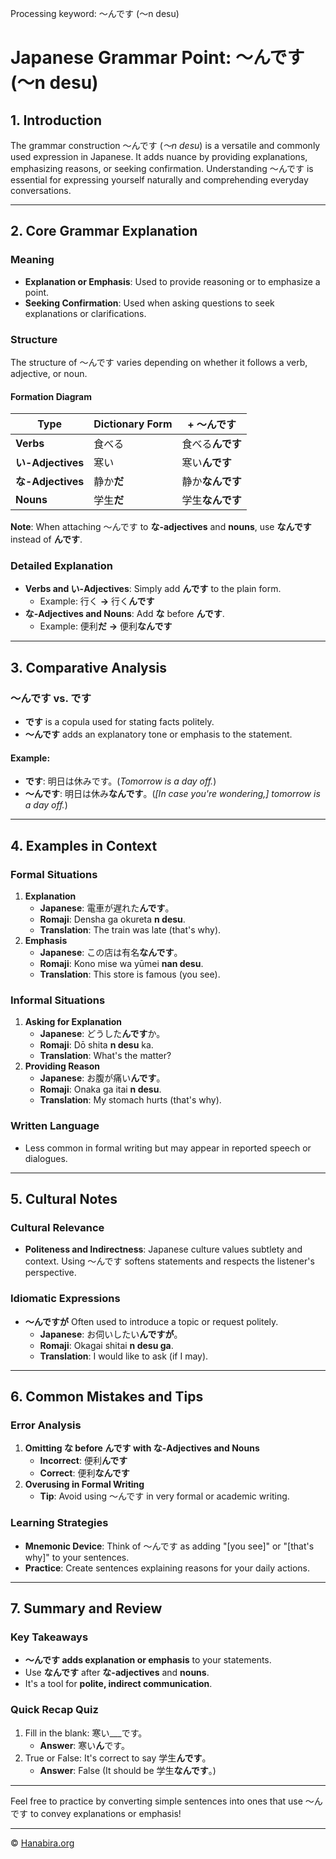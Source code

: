 Processing keyword: ～んです (〜n desu)
# Japanese Grammar Point: ～んです (〜n desu)

## 1. Introduction
The grammar construction ～んです (*〜n desu*) is a versatile and commonly used expression in Japanese. It adds nuance by providing explanations, emphasizing reasons, or seeking confirmation. Understanding ～んです is essential for expressing yourself naturally and comprehending everyday conversations.

---
## 2. Core Grammar Explanation
### Meaning
- **Explanation or Emphasis**: Used to provide reasoning or to emphasize a point.
- **Seeking Confirmation**: Used when asking questions to seek explanations or clarifications.
### Structure
The structure of ～んです varies depending on whether it follows a verb, adjective, or noun.
#### Formation Diagram

| Type                | Dictionary Form | + ～んです |
|---------------------|-----------------|-----------|
| **Verbs**           | 食べる           | 食べる**んです** |
| **い-Adjectives**    | 寒い             | 寒い**んです**   |
| **な-Adjectives**    | 静か**だ**        | 静か**なんです** |
| **Nouns**           | 学生**だ**        | 学生**なんです** |

**Note**: When attaching ～んです to **な-adjectives** and **nouns**, use **なんです** instead of **んです**.
### Detailed Explanation
- **Verbs and い-Adjectives**: Simply add **んです** to the plain form.
  - Example: 行く **→** 行く**んです**
- **な-Adjectives and Nouns**: Add **な** before **んです**.
  - Example: 便利**だ** **→** 便利**なんです**
---
## 3. Comparative Analysis
### ～んです vs. です
- **です** is a copula used for stating facts politely.
- **～んです** adds an explanatory tone or emphasis to the statement.
#### Example:
- **です**: 明日は休みです。(*Tomorrow is a day off.*)
- **～んです**: 明日は休み**なんです**。(*[In case you're wondering,] tomorrow is a day off.*)
---
## 4. Examples in Context
### Formal Situations
1. **Explanation**
   - **Japanese**: 電車が遅れた**んです**。
   - **Romaji**: Densha ga okureta **n desu**.
   - **Translation**: The train was late (that's why).
2. **Emphasis**
   - **Japanese**: この店は有名**なんです**。
   - **Romaji**: Kono mise wa yūmei **nan desu**.
   - **Translation**: This store is famous (you see).
### Informal Situations
1. **Asking for Explanation**
   - **Japanese**: どうした**んです**か。
   - **Romaji**: Dō shita **n desu** ka.
   - **Translation**: What's the matter?
2. **Providing Reason**
   - **Japanese**: お腹が痛い**んです**。
   - **Romaji**: Onaka ga itai **n desu**.
   - **Translation**: My stomach hurts (that's why).
### Written Language
- Less common in formal writing but may appear in reported speech or dialogues.
---
## 5. Cultural Notes
### Cultural Relevance
- **Politeness and Indirectness**: Japanese culture values subtlety and context. Using ～んです softens statements and respects the listener's perspective.
### Idiomatic Expressions
- **～んですが**
  Often used to introduce a topic or request politely.
  - **Japanese**: お伺いしたい**んですが**。
  - **Romaji**: Okagai shitai **n desu ga**.
  - **Translation**: I would like to ask (if I may).
---
## 6. Common Mistakes and Tips
### Error Analysis
1. **Omitting な before んです with な-Adjectives and Nouns**
   - **Incorrect**: 便利**んです**
   - **Correct**: 便利**なんです**
2. **Overusing in Formal Writing**
   - **Tip**: Avoid using ～んです in very formal or academic writing.
### Learning Strategies
- **Mnemonic Device**: Think of ～んです as adding "[you see]" or "[that's why]" to your sentences.
- **Practice**: Create sentences explaining reasons for your daily actions.
---
## 7. Summary and Review
### Key Takeaways
- **～んです adds explanation or emphasis** to your statements.
- Use **なんです** after **な-adjectives** and **nouns**.
- It's a tool for **polite, indirect communication**.
### Quick Recap Quiz
1. Fill in the blank: 寒い___です。
   - **Answer**: 寒い**ん**です。
2. True or False: It's correct to say 学生**んです**。
   - **Answer**: False (It should be 学生**なんです**。)
---
Feel free to practice by converting simple sentences into ones that use ～んです to convey explanations or emphasis!


---

© [Hanabira.org](https://hanabira.org)
